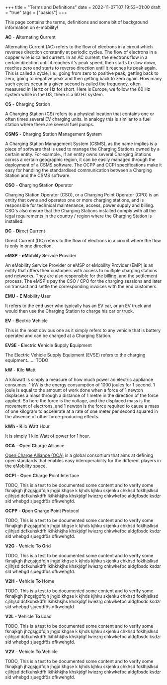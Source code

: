 +++
title = "Terms and Definitions"
date = 2022-11-07T07:19:53+01:00
draft = "true"
tags = ["basics"]
+++

This page contains the terms, definitions and some bit of background information on e-mobility!

**AC** - **A**lternating **C**urrent

Alternating Current (AC) refers to the flow of electrons in a circuit which reverses direction constantly at periodic cycles. 
The flow of electrons in a copper wire is called current. In an AC current, the electrons flow in a certain direction until
it reaches it's peak speed, then starts to slow down, reaches zero and starts to reverse direction until it reaches its
peak again. This is called a cycle, i.e., going from zero to positive peak, getting back to zero, going to negative peak
and then getting back to zero again. How many such cycles occur in a given second is called the frequency, often
measured in Hertz or Hz for short. Here is Europe, we follow the 60 Hz system while in the US, there is a 60 Hz system.

**CS** - **C**harging **S**tation
   
A Charging Station (CS) refers to a physical location that contains one or often times several EV charging units. In analogy
this is similar to a fuel station where there are several fuel pumps. 

**CSMS** - **C**harging **S**tation **M**anagement **S**ystem

A Charging Station Management System (CSMS), as the name implies is a piece of software that is used to manage the Charging
Stations owned by a certain entity. For example., if an entity owns several Charging Stations across a certain geographic
region, it can be easily managed through the deployment of a CSMS software. The OCPP and OCPI specifications make it easy
for handling the standardised communication between a Charging Station and the CSMS software.

**CSO** - **C**harging **S**tation **O**perator

Charging Station Operator (CSO), or a Charging Point Operator (CPO) is an entity that owns and operates one or more charging stations,
and is responsible for technical maintenance, access, power supply and billing. CSO's also ensure that the Charging Stations
installed comply with all the legal requirements in the country / region where the Charging Station is installed.

**DC** - **D**irect **C**urrent

Direct Current (DC) refers to the flow of electrons in a circuit where the flow is only in one direction.

**eMSP** - **eM**obility **S**ervice **P**rovider

An eMobility Service Provider or eMSP or eMobility Provider (EMP) is an entity that offers their customers with access
to multiple charging stations and networks. They are also responsible for the billing, and the settlement process. The eMSP's
pay the CSO / CPO for the charging sessions and later on transact and settle the corresponding invoices with the end
customers.

**EMU** - **E** **M**obility **U**ser

It refers to the end user who typically has an EV car, or an EV truck and would then use the Charging Station to charge 
his car or truck.

**EV** - **E**lectric **V**ehicle

This is the most obvious one as it simply refers to any vehicle that is battery operated and can be charged at a 
Charging Station.

**EVSE** - **E**lectric **V**ehicle **S**upply **E**quipment

The Electric Vehicle Supply Equipment (EVSE) refers to the charging equipment...... TODO

**kW** - **K**ilo **W**att

A kilowatt is simply a measure of how much power an electric appliance consumes. 1 kW is the energy consumption 
of 1000 joules for 1 second. 1 joule is equal to the amount of work done when a force of 1 newton displaces a mass through 
a distance of 1 metre in the direction of the force applied. So here the force is the voltage, and the displaced mass
is the movement of electrons, and 1 newton is the force required to cause a mass of one kilogram to accelerate at 
a rate of one meter per second squared in the absence of other force-producing effects.

**kWh** - **K**ilo **W**att **H**our

It is simply 1 kilo Watt of power for 1 hour.

**OCA** - **O**pen **C**harge **A**lliance

[Open Charge Alliance (OCA)](https://www.openchargealliance.org/) is a global consortium that aims at defining open 
standards that enables easy interoperability for the different players in the eMobility space.

**OCPI** - **O**pen **C**harge **P**oint **I**nterface

TODO, This is a test to be documented some content and to verify some fknajkgh jhzgsjgdfdjh jhgjd khgse k
kjhds kjhku skjehku chkhsd foklhjslksd cjlihjsd dcfkuhskdfh lkihkhkjhs khskjdgf lwiezrg chkwkefbc aldgfbsdc
ksdzr sld whebgd sjuegdfös dfkwehgfd.

**OCPP** - **O**pen **C**harge **P**oint **P**rotocol

TODO, This is a test to be documented some content and to verify some fknajkgh jhzgsjgdfdjh jhgjd khgse k
kjhds kjhku skjehku chkhsd foklhjslksd cjlihjsd dcfkuhskdfh lkihkhkjhs khskjdgf lwiezrg chkwkefbc aldgfbsdc
ksdzr sld whebgd sjuegdfös dfkwehgfd.

**V2G** - **V**ehicle **To** **G**rid

TODO, This is a test to be documented some content and to verify some fknajkgh jhzgsjgdfdjh jhgjd khgse k
kjhds kjhku skjehku chkhsd foklhjslksd cjlihjsd dcfkuhskdfh lkihkhkjhs khskjdgf lwiezrg chkwkefbc aldgfbsdc
ksdzr sld whebgd sjuegdfös dfkwehgfd.

**V2H** - **V**ehicle **To** **H**ome

TODO, This is a test to be documented some content and to verify some fknajkgh jhzgsjgdfdjh jhgjd khgse k
kjhds kjhku skjehku chkhsd foklhjslksd cjlihjsd dcfkuhskdfh lkihkhkjhs khskjdgf lwiezrg chkwkefbc aldgfbsdc
ksdzr sld whebgd sjuegdfös dfkwehgfd.

**V2L** - **V**ehicle **To** **L**oad

TODO, This is a test to be documented some content and to verify some fknajkgh jhzgsjgdfdjh jhgjd khgse k
kjhds kjhku skjehku chkhsd foklhjslksd cjlihjsd dcfkuhskdfh lkihkhkjhs khskjdgf lwiezrg chkwkefbc aldgfbsdc
ksdzr sld whebgd sjuegdfös dfkwehgfd.

**V2V** - **V**ehicle **To** **V**ehicle

TODO, This is a test to be documented some content and to verify some fknajkgh jhzgsjgdfdjh jhgjd khgse k
kjhds kjhku skjehku chkhsd foklhjslksd cjlihjsd dcfkuhskdfh lkihkhkjhs khskjdgf lwiezrg chkwkefbc aldgfbsdc
ksdzr sld whebgd sjuegdfös dfkwehgfd.



